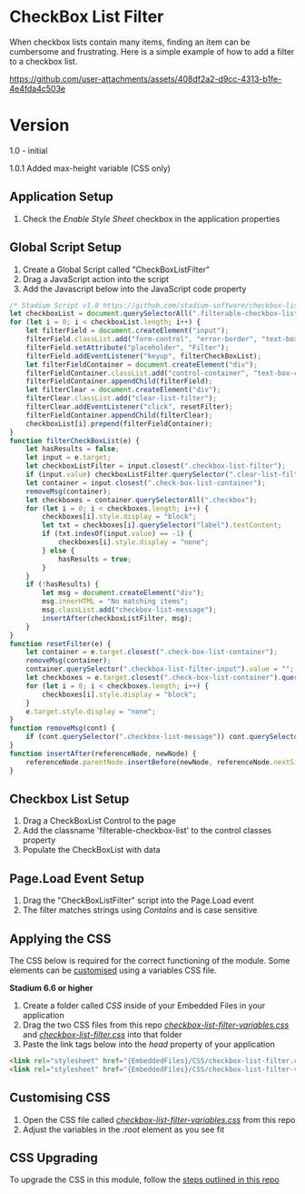# CheckBox List Filter

When checkbox lists contain many items, finding an item can be cumbersome and frustrating. Here is a simple example of how to add a filter to a checkbox list. 

https://github.com/user-attachments/assets/408df2a2-d9cc-4313-b1fe-4e4fda4c503e

# Version 
1.0 - initial

1.0.1 Added max-height variable (CSS only)

## Application Setup
1. Check the *Enable Style Sheet* checkbox in the application properties

## Global Script Setup
1. Create a Global Script called "CheckBoxListFilter"
2. Drag a JavaScript action into the script
3. Add the Javascript below into the JavaScript code property
```javascript
/* Stadium Script v1.0 https://github.com/stadium-software/checkbox-list-filter */
let checkboxList = document.querySelectorAll(".filterable-checkbox-list");
for (let i = 0; i < checkboxList.length; i++) {
    let filterField = document.createElement("input");
    filterField.classList.add("form-control", "error-border", "text-box-input", "checkbox-list-filter-input");
    filterField.setAttribute("placeholder", "Filter");
    filterField.addEventListener("keyup", filterCheckBoxList);
    let filterFieldContainer = document.createElement("div");
    filterFieldContainer.classList.add("control-container", "text-box-container", "checkbox-list-filter");
    filterFieldContainer.appendChild(filterField);
    let filterClear = document.createElement("div");
    filterClear.classList.add("clear-list-filter");
    filterClear.addEventListener("click", resetFilter);
    filterFieldContainer.appendChild(filterClear);
    checkboxList[i].prepend(filterFieldContainer);
}
function filterCheckBoxList(e) {
    let hasResults = false;
    let input = e.target;
    let checkboxListFilter = input.closest(".checkbox-list-filter");
    if (input.value) checkboxListFilter.querySelector(".clear-list-filter").style.display = "block";
    let container = input.closest(".check-box-list-container");
    removeMsg(container);
    let checkboxes = container.querySelectorAll(".checkbox");
    for (let i = 0; i < checkboxes.length; i++) {
        checkboxes[i].style.display = "block";
        let txt = checkboxes[i].querySelector("label").textContent;
        if (txt.indexOf(input.value) == -1) {
            checkboxes[i].style.display = "none";
        } else {
            hasResults = true;
        }
    }
    if (!hasResults) {
        let msg = document.createElement("div");
        msg.innerHTML = "No matching items";
        msg.classList.add("checkbox-list-message");
        insertAfter(checkboxListFilter, msg);
    }
}
function resetFilter(e) {
    let container = e.target.closest(".check-box-list-container");
    removeMsg(container);
    container.querySelector(".checkbox-list-filter-input").value = "";
    let checkboxes = e.target.closest(".check-box-list-container").querySelectorAll(".checkbox");
    for (let i = 0; i < checkboxes.length; i++) {
        checkboxes[i].style.display = "block";
    }
    e.target.style.display = "none";
}
function removeMsg(cont) {
    if (cont.querySelector(".checkbox-list-message")) cont.querySelector(".checkbox-list-message").remove();
}
function insertAfter(referenceNode, newNode) {
    referenceNode.parentNode.insertBefore(newNode, referenceNode.nextSibling);
}
```

## Checkbox List Setup
1. Drag a CheckBoxList Control to the page
2. Add the classname 'filterable-checkbox-list' to the control classes property
3. Populate the CheckBoxList with data

## Page.Load Event Setup
1. Drag the "CheckBoxListFilter" script into the Page.Load event
2. The filter matches strings using *Contains* and is case sensitive

## Applying the CSS
The CSS below is required for the correct functioning of the module. Some elements can be [customised](#customising-css) using a variables CSS file.

**Stadium 6.6 or higher**
1. Create a folder called *CSS* inside of your Embedded Files in your application
2. Drag the two CSS files from this repo [*checkbox-list-filter-variables.css*](checkbox-list-filter-variables.css) and [*checkbox-list-filter.css*](checkbox-list-filter.css) into that folder
3. Paste the link tags below into the *head* property of your application
```html
<link rel="stylesheet" href="{EmbeddedFiles}/CSS/checkbox-list-filter.css">
<link rel="stylesheet" href="{EmbeddedFiles}/CSS/checkbox-list-filter-variables.css">
``` 

## Customising CSS
1. Open the CSS file called [*checkbox-list-filter-variables.css*](checkbox-list-filter-variables.css) from this repo
2. Adjust the variables in the *:root* element as you see fit

## CSS Upgrading
To upgrade the CSS in this module, follow the [steps outlined in this repo](https://github.com/stadium-software/samples-upgrading)
